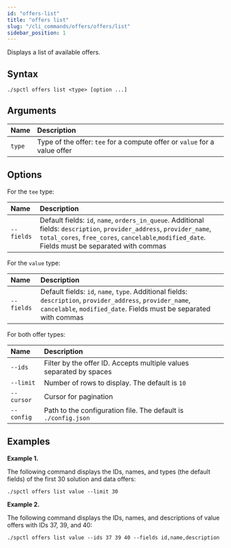 ```yaml
---
id: "offers-list"
title: "offers list"
slug: "/cli_commands/offers/offers/list"
sidebar_position: 1
---
```


Displays a list of available offers.

## Syntax

```
./spctl offers list <type> [option ...]
```

## Arguments

| **Name** | **Description**                 |
|:---------|:--------------------------------|
| `type`   | Type of the offer: `tee` for a compute offer or `value` for a value offer|

## Options

For the `tee` type:

|**Name**|**Description**|
|:-|:-|
|`--fields`|Default fields: `id`, `name`, `orders_in_queue`. Additional fields: `description`, `provider_address`, `provider_name`, `total_cores`, `free_cores`, `cancelable`,`modified_date`. Fields must be separated with commas|

For the `value` type:

|**Name**|**Description**|
|:-|:-|
|`--fields`|Default fields: `id`, `name`, `type`. Additional fields: `description`, `provider_address`, `provider_name`, `cancelable`, `modified_date`. Fields must be separated with commas|

For both offer types:

|**Name**|**Description**|
|:-|:-|
|`--ids`|Filter by the offer ID. Accepts multiple values separated by spaces|
|`--limit`|Number of rows to display. The default is `10`|
|`--cursor`|Cursor for pagination|
|`--config`|Path to the configuration file. The default is `./config.json`|

## Examples

**Example 1.**

The following command displays the IDs, names, and types (the default fields) of the first 30 solution and data offers:

```
./spctl offers list value --limit 30
```

**Example 2.**

The following command displays the IDs, names, and descriptions of value offers with IDs 37, 39, and 40:

```
./spctl offers list value --ids 37 39 40 --fields id,name,description
```